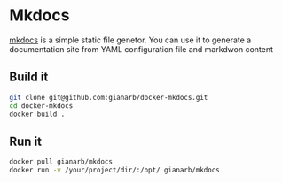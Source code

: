 # Mkdocs
[mkdocs](http://www.mkdocs.org/) is a simple static file genetor.
You can use it to generate a documentation site from YAML configuration file and
markdwon content

## Build it
```bash
git clone git@github.com:gianarb/docker-mkdocs.git
cd docker-mkdocs
docker build .
```

## Run it
```bash
docker pull gianarb/mkdocs
docker run -v /your/project/dir/:/opt/ gianarb/mkdocs
```
